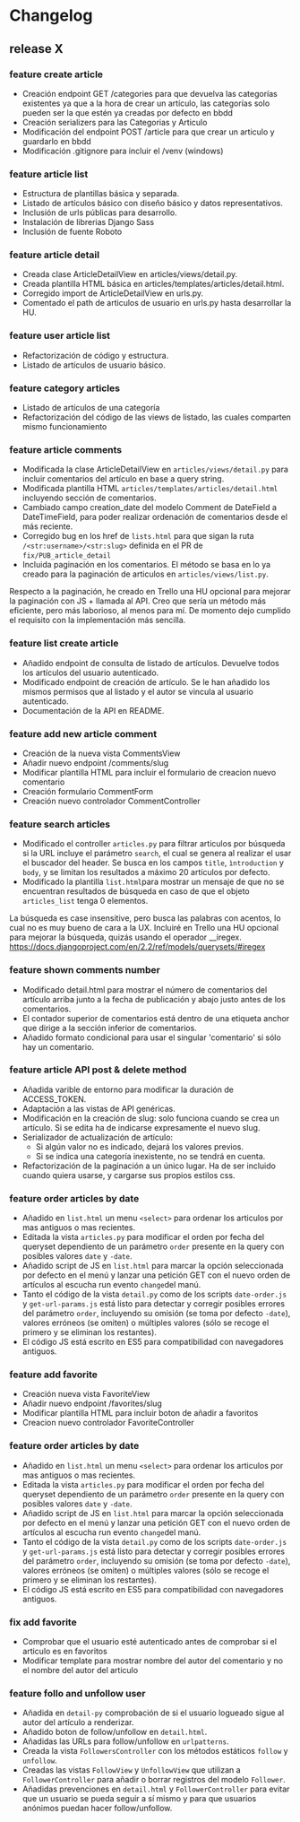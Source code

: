 # Changelog

## release X

### feature create article

* Creación endpoint GET /categories para que devuelva las categorías existentes ya que a la hora de crear un artículo, las categorías solo pueden ser la que estén ya creadas por defecto en bbdd
* Creación serializers para las Categorias y Articulo
* Modificación del endpoint POST /article para que crear un articulo y guardarlo en bbdd
* Modificación .gitignore para incluir el /venv (windows)

### feature article list

* Estructura de plantillas básica y separada.
* Listado de artículos básico con diseño básico y datos representativos.
* Inclusión de urls públicas para desarrollo.
* Instalación de librerias Django Sass
* Inclusión de fuente Roboto

### feature article detail

* Creada clase ArticleDetailView en articles/views/detail.py.
* Creada plantilla HTML básica en articles/templates/articles/detail.html.
* Corregido import de ArticleDetailView en urls.py.
* Comentado el path de articulos de usuario en urls.py hasta desarrollar la HU.

### feature user article list

* Refactorización de código y estructura.
* Listado de artículos de usuario básico.

### feature category articles

* Listado de artículos de una categoría
* Refactorización del código de las views de listado, las cuales comparten mismo funcionamiento

### feature article comments

* Modificada la clase ArticleDetailView en `articles/views/detail.py` para incluir comentarios del artículo en base a query string.
* Modificada plantilla HTML `articles/templates/articles/detail.html` incluyendo sección de comentarios.
* Cambiado campo creation_date del modelo Comment de DateField a DateTimeField, para poder realizar ordenación de comentarios desde el más reciente.
* Corregido bug en los href de `lists.html` para que sigan la ruta `/<str:username>/<str:slug>` definida en el PR de `fix/PUB_article_detail`
* Incluida paginación en los comentarios. El método se basa en lo ya creado para la paginación de articulos en `articles/views/list.py`.

Respecto a la paginación, he creado en Trello una HU opcional para mejorar la paginación con JS + llamada al API. Creo que sería un método más eficiente, pero más laborioso, al menos para mí. De momento dejo cumplido el requisito con la implementación más sencilla.

### feature list create article

* Añadido endpoint de consulta de listado de artículos. Devuelve todos los artículos del usuario autenticado.
* Modificado endpoint de creación de artículo. Se le han añadido los mismos permisos que al listado y el autor se vincula al usuario autenticado.
* Documentación de la API en README.

### feature add new article comment

* Creación de la nueva vista CommentsView
* Añadir nuevo endpoint /comments/slug
* Modificar plantilla HTML para incluir el formulario de creacion nuevo comentario
* Creación formulario CommentForm
* Creación nuevo controlador CommentController

### feature search articles

* Modificado el controller `articles.py` para filtrar articulos por búsqueda si la URL incluye el parámetro `search`, el cual se genera al realizar el usar el buscador del header. Se busca en los campos `title`, `ìntroduction` y `body`, y se limitan los resultados a máximo 20 artículos por defecto.
* Modificado la plantilla `list.html`para mostrar un mensaje de que no se encuentran resultados de búsqueda en caso de que el objeto `articles_list` tenga 0 elementos.

La búsqueda es case insensitive, pero busca las palabras con acentos, lo cual no es muy bueno de cara a la UX. Incluiré en Trello una HU opcional para mejorar la búsqueda, quizás usando el operador __iregex.
https://docs.djangoproject.com/en/2.2/ref/models/querysets/#iregex

### feature shown comments number

* Modificado detail.html para mostrar el número de comentarios del artículo arriba junto a la fecha de publicación y abajo justo antes de los comentarios.
* El contador superior de comentarios está dentro de una etiqueta anchor que dirige a la sección inferior de comentarios.
* Añadido formato condicional para usar el singular 'comentario' si sólo hay un comentario.

### feature article API post & delete method

* Añadida varible de entorno para modificar la duración de ACCESS_TOKEN.
* Adaptación a las vistas de API genéricas.
* Modificación en la creación de slug: solo funciona cuando se crea un artículo. Si se edita ha de indicarse expresamente el nuevo slug.
* Serializador de actualización de artículo:
    * Si algún valor no es indicado, dejará los valores previos.
    * Si se indica una categoría inexistente, no se tendrá en cuenta.
* Refactorización de la paginación a un único lugar. Ha de ser incluido cuando quiera usarse, y cargarse sus propios estilos css.

### feature order articles by date

* Añadido en `list.html` un menu `<select>` para ordenar los articulos por mas antiguos o mas recientes.
* Editada la vista `articles.py` para modificar el orden por fecha del queryset dependiento de un parámetro `order` presente en la query con posibles valores `date` y `-date`.
* Añadido script de JS en `list.html` para marcar la opción seleccionada por defecto en el menú y lanzar una petición GET con el nuevo orden de artículos al escucha run evento `change`del manú.
* Tanto el código de la vista `detail.py` como de los scripts `date-order.js` y `get-url-params.js` está listo para detectar y corregir posibles errores del parámetro `order`, incluyendo su omisión (se toma por defecto `-date`), valores erróneos (se omiten) o múltiples valores (sólo se recoge el primero y se eliminan los restantes).
* El código JS está escrito en ES5 para compatibilidad con navegadores antiguos.

### feature add favorite

* Creación nueva vista FavoriteView
* Añadir nuevo endpoint /favorites/slug
* Modificar plantilla HTML para incluir boton de añadir a favoritos
* Creacion nuevo controlador FavoriteController

### feature order articles by date

* Añadido en `list.html` un menu `<select>` para ordenar los articulos por mas antiguos o mas recientes.
* Editada la vista `articles.py` para modificar el orden por fecha del queryset dependiento de un parámetro `order` presente en la query con posibles valores `date` y `-date`.
* Añadido script de JS en `list.html` para marcar la opción seleccionada por defecto en el menú y lanzar una petición GET con el nuevo orden de artículos al escucha run evento `change`del manú.
* Tanto el código de la vista `detail.py` como de los scripts `date-order.js` y `get-url-params.js` está listo para detectar y corregir posibles errores del parámetro `order`, incluyendo su omisión (se toma por defecto `-date`), valores erróneos (se omiten) o múltiples valores (sólo se recoge el primero y se eliminan los restantes).
* El código JS está escrito en ES5 para compatibilidad con navegadores antiguos.

### fix add favorite

* Comprobar que el usuario esté autenticado antes de comprobar si el articulo es en favoritos
* Modificar template para mostrar nombre del autor del comentario y no el nombre del autor del articulo

### feature follo and unfollow user

* Añadida en `detail-py` comprobación de si el usuario logueado sigue al autor del artículo a renderizar.
* Añadido boton de follow/unfollow en `detail.html`.
* Añadidas las URLs para follow/unfollow en `urlpatterns`.
* Creada la vista `FollowersController` con los métodos estáticos `follow` y `unfollow`.
* Creadas las vistas `FollowView` y `UnfollowView` que utilizan a `FollowerController` para añadir o borrar registros del modelo `Follower`.
* Añadidas prevenciones en `detail.html` y `FollowerController` para evitar que un usuario se pueda seguir a sí mismo y para que usuarios anónimos puedan hacer follow/unfollow.

